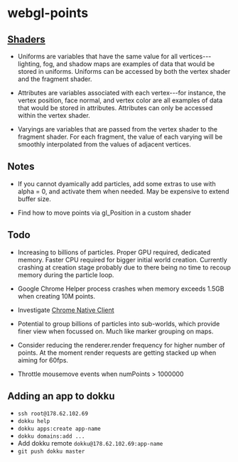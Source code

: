 # webgl-points



## [Shaders](http://threejs.org/docs/#Reference/Materials/ShaderMaterial)

- Uniforms are variables that have the same value for all vertices---lighting, fog, and shadow maps are examples of data that would be stored in uniforms. Uniforms can be accessed by both the vertex shader and the fragment shader.

- Attributes are variables associated with each vertex---for instance, the vertex position, face normal, and vertex color are all examples of data that would be stored in attributes. Attributes can only be accessed within the vertex shader.

- Varyings are variables that are passed from the vertex shader to the fragment shader. For each fragment, the value of each varying will be smoothly interpolated from the values of adjacent vertices.

## Notes

- If you cannot dyamically add particles, add some extras to use with alpha = 0, and activate them when needed. May be expensive to extend buffer size.

- Find how to move points via gl_Position in a custom shader

## Todo

- Increasing to billions of particles. Proper GPU required, dedicated memory. Faster CPU required for bigger initial world creation. Currently crashing at creation stage probably due to there being no time to recoup memory during the particle loop.

- Google Chrome Helper process crashes when memory exceeds 1.5GB when creating 10M points.

- Investigate [Chrome Native Client](https://developer.chrome.com/native-client)

- Potential to group billions of particles into sub-worlds, which provide finer view when focussed on. Much like marker grouping on maps.

- Consider reducing the renderer.render frequency for higher number of points. At the moment render requests are getting stacked up when aiming for 60fps.

- Throttle mousemove events when numPoints > 1000000

## Adding an app to dokku

- `ssh root@178.62.102.69`
- `dokku help`
- `dokku apps:create app-name`
- `dokku domains:add ...`
- Add dokku remote `dokku@178.62.102.69:app-name`
- `git push dokku master`

